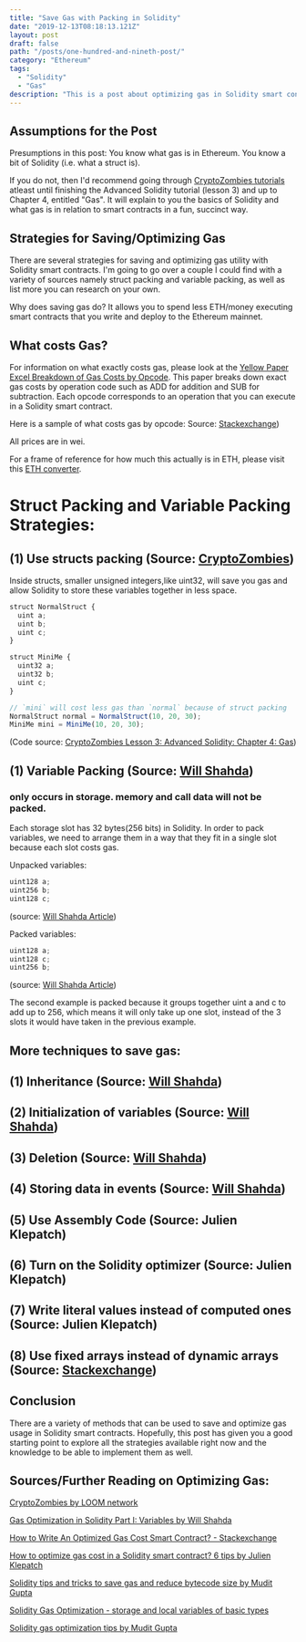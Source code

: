 ```yaml
---
title: "Save Gas with Packing in Solidity"
date: "2019-12-13T08:18:13.121Z"
layout: post
draft: false
path: "/posts/one-hundred-and-nineth-post/"
category: "Ethereum"
tags:
  - "Solidity"
  - "Gas"
description: "This is a post about optimizing gas in Solidity smart contracts."
---
```

## Assumptions for the Post

Presumptions in this post: You know what gas is in Ethereum. You know a bit of Solidity (i.e. what a struct is).

If you do not, then I'd recommend going through <a href="https://cryptozombies.io/en/course/">CryptoZombies tutorials</a> atleast until finishing the Advanced Solidity tutorial (lesson 3) and up to Chapter 4, entitled "Gas". 
It will explain to you the basics of Solidity and what gas is in relation to smart contracts in a fun, succinct way. 

## Strategies for Saving/Optimizing Gas

There are several strategies for saving and optimizing gas utility with Solidity smart contracts. I'm going to go over a couple I could find with a variety of sources namely struct packing and variable packing, as well as list more you can research on your own. 

Why does saving gas do? It allows you to spend less ETH/money executing smart contracts that you write and deploy to the Ethereum mainnet. 

## What costs Gas? 

For information on what exactly costs gas, please look at the <a href="https://docs.google.com/spreadsheets/d/1n6mRqkBz3iWcOlRem_mO09GtSKEKrAsfO7Frgx18pNU/edit#gid=0">Yellow Paper Excel Breakdown of Gas Costs by Opcode</a>. This paper breaks down exact gas costs by operation code such as ADD for addition and SUB for subtraction. Each opcode corresponds to an operation that you can execute in a Solidity smart contract.  

Here is a sample of what costs gas by opcode:
Source: <a href="https://ethereum.stackexchange.com/questions/28813/how-to-write-an-optimized-gas-cost-smart-contract">Stackexchange</a>)

All prices are in wei.

For a frame of reference for how much this actually is in ETH, please visit this <a href="https://eth-converter.com/">ETH converter</a>.

# Struct Packing and Variable Packing Strategies:

## (1) Use structs packing (Source: <a href="https://cryptozombies.io/en/lesson/3/chapter/4">CryptoZombies</a>)

Inside structs, smaller unsigned integers,like uint32, will save you gas and allow Solidity to store these variables together in less space. 

```js
struct NormalStruct {
  uint a;
  uint b;
  uint c;
}

struct MiniMe {
  uint32 a;
  uint32 b;
  uint c;
}

// `mini` will cost less gas than `normal` because of struct packing
NormalStruct normal = NormalStruct(10, 20, 30);
MiniMe mini = MiniMe(10, 20, 30); 
```
(Code source: <a href="https://cryptozombies.io/en/lesson/3/chapter/4">CryptoZombies Lesson 3: Advanced Solidity: Chapter 4: Gas</a>)

## (1) Variable Packing (Source: <a href="https://medium.com/coinmonks/gas-optimization-in-solidity-part-i-variables-9d5775e43dde">Will Shahda</a>)

  ### only occurs in storage. memory and call data will not be packed. 

Each storage slot has 32 bytes(256 bits) in Solidity. In order to pack variables, we need to arrange them in a way that they fit in a single slot because each slot costs gas. 

Unpacked variables: 
  ```javascript
  uint128 a;
  uint256 b;
  uint128 c;
  ```
(source: <a href="https://medium.com/coinmonks/gas-optimization-in-solidity-part-i-variables-9d5775e43dde">Will Shahda Article</a>)

Packed variables: 
  ```javascript
  uint128 a;
  uint128 c;
  uint256 b;
  ```
(source: <a href="https://medium.com/coinmonks/gas-optimization-in-solidity-part-i-variables-9d5775e43dde">Will Shahda Article</a>)

The second example is packed because it groups together uint a and c to add up to 256, which means it will only take up one slot, instead of the 3 slots it would have taken in the previous example. 

## More techniques to save gas:
## (1) Inheritance (Source: <a href="https://medium.com/coinmonks/gas-optimization-in-solidity-part-i-variables-9d5775e43dde">Will Shahda</a>)

## (2) Initialization of variables (Source: <a href="https://medium.com/coinmonks/gas-optimization-in-solidity-part-i-variables-9d5775e43dde">Will Shahda</a>)

## (3) Deletion (Source: <a href="https://medium.com/coinmonks/gas-optimization-in-solidity-part-i-variables-9d5775e43dde">Will Shahda</a>)

## (4) Storing data in events (Source: <a href="https://medium.com/coinmonks/gas-optimization-in-solidity-part-i-variables-9d5775e43dde">Will Shahda</a>)

## (5) Use Assembly Code (Source: Julien Klepatch)

## (6) Turn on the Solidity optimizer (Source: Julien Klepatch)

## (7) Write literal values instead of computed ones (Source: Julien Klepatch)

## (8) Use fixed arrays instead of dynamic arrays (Source: <a href="https://ethereum.stackexchange.com/questions/28813/how-to-write-an-optimized-gas-cost-smart-contract">Stackexchange</a>)


## Conclusion

There are a variety of methods that can be used to save and optimize gas usage in Solidity smart contracts. Hopefully, this post has given you a good starting point to explore all the strategies available right now and the knowledge to be able to implement them as well.  

## Sources/Further Reading on Optimizing Gas: 

<a href="http://www.cryptozombies.io/en/course">CryptoZombies by LOOM network</a>

<a href="https://medium.com/coinmonks/gas-optimization-in-solidity-part-i-variables-9d5775e43dde">Gas Optimization in Solidity Part I: Variables by Will Shahda</a>

<a href="https://ethereum.stackexchange.com/questions/28813/how-to-write-an-optimized-gas-cost-smart-contract">How to Write An Optimized Gas Cost Smart Contract? - Stackexchange </a>

<a href="https://eattheblocks.com/how-to-optimize-gas-cost-in-a-solidity-smart-contract-6-tips/">How to optimize gas cost in a Solidity smart contract? 6 tips by Julien Klepatch</a>

<a href="https://blog.polymath.network/solidity-tips-and-tricks-to-save-gas-and-reduce-bytecode-size-c44580b218e6">Solidity tips and tricks to save gas and reduce bytecode size by Mudit Gupta</a><br/>

<a href="https://danielszego.blogspot.com/2018/01/solidity-gas-optimization-storage-and.html">Solidity Gas Optimization - storage and local variables of basic types</a>

<a href="https://mudit.blog/solidity-gas-optimization-tips/">Solidity gas optimization tips by Mudit Gupta</a>
